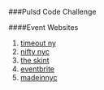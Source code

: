 ###Pulsd Code Challenge

####Event Websites
1. [timeout ny](http://www.timeout.com/newyork/get-listed)
2. [nifty nyc](http://www.niftynyc.com/submit-event/)
3. [the skint](http://www.theskint.com/contact/)
4. [eventbrite](https://www.eventbrite.com/developer/v3/endpoints/events/)
5. [madeinnyc](http://madeinnyc.org/submit-your-event/)

